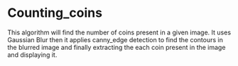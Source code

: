 # Counting_coins
This algorithm will find the number of coins present in a given image. It uses Gaussian Blur then it applies canny_edge detection to find the contours in the blurred image and finally extracting the each coin present in the image and displaying it.  
